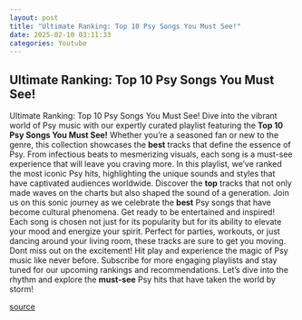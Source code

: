 ```yaml
---
layout: post
title: "Ultimate Ranking: Top 10 Psy Songs You Must See!"
date: 2025-02-10 03:11:33
categories: Youtube
---
```


## Ultimate Ranking: Top 10 Psy Songs You Must See!

Ultimate Ranking: Top 10 Psy Songs You Must See!
Dive into the vibrant world of Psy music with our expertly curated playlist featuring the **Top 10 Psy Songs You Must See!** Whether you’re a seasoned fan or new to the genre, this collection showcases the **best** tracks that define the essence of Psy. From infectious beats to mesmerizing visuals, each song is a must-see experience that will leave you craving more.
In this playlist, we’ve ranked the most iconic Psy hits, highlighting the unique sounds and styles that have captivated audiences worldwide. Discover the **top** tracks that not only made waves on the charts but also shaped the sound of a generation. Join us on this sonic journey as we celebrate the **best** Psy songs that have become cultural phenomena.
Get ready to be entertained and inspired! Each song is chosen not just for its popularity but for its ability to elevate your mood and energize your spirit. Perfect for parties, workouts, or just dancing around your living room, these tracks are sure to get you moving.
Dont miss out on the excitement! Hit play and experience the magic of Psy music like never before. Subscribe for more engaging playlists and stay tuned for our upcoming rankings and recommendations. 
Let’s dive into the rhythm and explore the **must-see** Psy hits that have taken the world by storm!

[source](https://www.youtube.com/playlist?list=PLPLm7JtBkXtx65w3vdHFBBFSblOZENbB0)